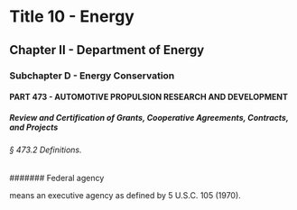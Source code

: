
# Title 10 - Energy
## Chapter II - Department of Energy
### Subchapter D - Energy Conservation
#### PART 473 - AUTOMOTIVE PROPULSION RESEARCH AND DEVELOPMENT
##### Review and Certification of Grants, Cooperative Agreements, Contracts, and Projects
###### § 473.2 Definitions.
####### Federal agency

means an executive agency as defined by 5 U.S.C. 105 (1970).
